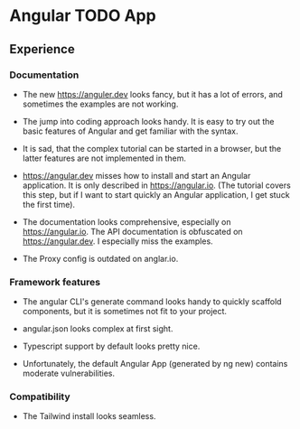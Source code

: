 # Angular TODO App

## Experience

### Documentation

- The new https://anguler.dev looks fancy, but it has a lot of errors, and sometimes the examples are not working.

- The jump into coding approach looks handy. It is easy to try out the basic features of Angular and get familiar with the syntax.

- It is sad, that the complex tutorial can be started in a browser, but the latter features are not implemented in them.

- https://angular.dev misses how to install and start an Angular application. It is only described in https://angular.io. (The tutorial covers this step, but if I want to start quickly an Angular application, I get stuck the first time).

- The documentation looks comprehensive, especially on https://angular.io. The API documentation is obfuscated on https://angular.dev. I especially miss the examples.

- The Proxy config is outdated on anglar.io.

### Framework features

- The angular CLI's generate command looks handy to quickly scaffold components, but it is sometimes not fit to your project.

- angular.json looks complex at first sight.

- Typescript support by default looks pretty nice.

- Unfortunately, the default Angular App (generated by ng new) contains moderate vulnerabilities.

### Compatibility

- The Tailwind install looks seamless.

